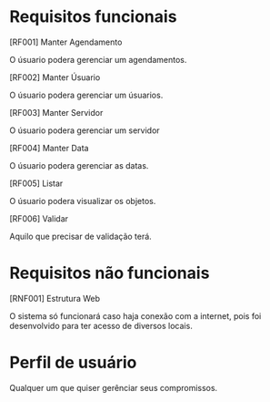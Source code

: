 # Requisitos funcionais 
[RF001] Manter Agendamento

O úsuario podera gerenciar um agendamentos.

[RF002] Manter Úsuario

O úsuario podera gerenciar um úsuarios.

[RF003] Manter Servidor

O úsuario podera gerenciar um servidor

[RF004] Manter Data

O úsuario podera gerenciar as datas.

[RF005] Listar

O úsuario podera visualizar os objetos.

[RF006] Validar 

Aquilo que precisar de validação terá.

# Requisitos não funcionais
[RNF001] Estrutura Web
 
 O sistema só funcionará caso haja conexão com a internet, pois foi   desenvolvido para ter acesso de diversos locais. 

# Perfil de usuário

Qualquer um que quiser gerênciar seus compromissos.